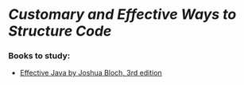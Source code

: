 # _Customary and Effective Ways to Structure Code_
### Books to study:
* [Effective Java by Joshua Bloch, 3rd edition](https://www.amazon.com/Effective-Java-3rd-Joshua-Bloch/dp/0134685997)


